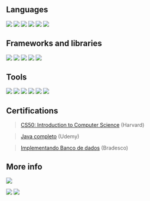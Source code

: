 ## Languages
<img src="https://img.shields.io/badge/Python-14354C?style=for-the-badge&logo=python&logoColor=white"></img> <img src="https://img.shields.io/badge/Java-f89820?style=for-the-badge&logo=OpenJDK&logoColor=white"></img> <img src="https://img.shields.io/badge/C%2B%2B-00599C?style=for-the-badge&logo=c%2B%2B&logoColor=white"></img> <img src="https://img.shields.io/badge/JavaScript-F7DF1E?style=for-the-badge&logo=javascript&logoColor=black"></img> <img src="https://img.shields.io/badge/HTML-239120?style=for-the-badge&logo=html5&logoColor=white"></img> <img src="https://img.shields.io/badge/-CSS-1572B6?logo=css3&style=for-the-badge&logoColor=white"></img> 

## Frameworks and libraries
<img src="https://img.shields.io/badge/Flask-000000?style=for-the-badge&logo=flask&logoColor=white"></img> <img src="https://img.shields.io/badge/Django-092E20?style=for-the-badge&logo=django&logoColor=white"></img> <img src="https://img.shields.io/badge/-SFML-darkgreen?logo=sfml&style=for-the-badge"></img> <img src="https://img.shields.io/badge/-Qt-41CD52?logo=pypi&style=for-the-badge"></img> <img src="https://img.shields.io/badge/-OpenAI-412991?logo=openai&style=for-the-badge"></img>

## Tools
<img src="https://img.shields.io/badge/SQLite-07405E?style=for-the-badge&logo=sqlite&logoColor=white"></img> <img src="https://img.shields.io/badge/Microsoft_Excel-217346?style=for-the-badge&logo=microsoft-excel&logoColor=white"></img> <img src="https://img.shields.io/badge/Git-E34F26?style=for-the-badge&logo=git&logoColor=white"></img> <img src="https://img.shields.io/badge/-PyPi-3775A9?logo=pypi&style=for-the-badge&logoColor=white"></img> <img src="https://img.shields.io/badge/-GitLab-FC6D26?logo=gitlab&style=for-the-badge&logoColor=white"></img> <img src="https://img.shields.io/badge/-Bootstrap-7952B3?logo=bootstrap&style=for-the-badge&logoColor=white"></img>
  
## Certifications
><a href="https://certificates.cs50.io/d5661a4d-b690-4703-9810-f29032ee439d.pdf?size=letter">CS50: Introduction to Computer Science</a> (Harvard)

><a href="https://www.udemy.com/certificate/UC-60664b2a-bd7e-4dd2-b1cd-34ab5f33c4c6/">Java completo</a> (Udemy)

><a href="https://www.ev.org.br/validar-certificado">Implementando Banco de dados</a> (Bradesco)
  
## More info
<img src="https://github-readme-streak-stats.herokuapp.com/?user=docafavarato&theme=dark"/>
  
<a href="mailto:docafavarato@gmail.com" target="_blank"><img src="https://img.shields.io/badge/Gmail-D14836?style=for-the-badge&logo=gmail&logoColor=white"></img></a>
<a href="https://www.linkedin.com/in/jo%C3%A3o-pedro-favarato-71z00b204/" target="_blank"><img src="https://img.shields.io/badge/-LinkedIn-%230077B5?style=for-the-badge&logo=linkedin&logoColor=white" target="_blank"></a> 
